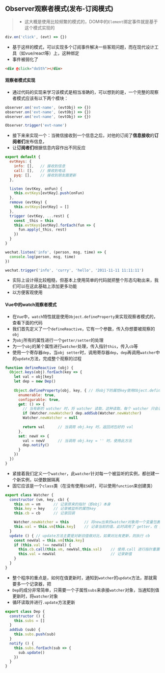 ## Observer观察者模式(发布-订阅模式)

> * 这大概是使用比较频繁的模式的，DOM中的`Element`绑定事件就是基于这个模式实现的

```js
div.on('click', (evt) => {})
```

* 基于这样的模式，可以实现多个订阅事件解决一些客观问题，而在现代设计工具（如vue/react等）上，这种绑定
* 事件被弱化了

```html
<div @click="doSth"></div>
```

#### 观察者模式实现

* 通过代码的实现来学习该模式是相当准确的，可以想到的是，一个完整的观察者模式应该有以下两个模块：

```js
observer.on('evt-name', (evtObj) => {})
observer.on('evt-name', (evtObj) => {})
observer.on('evt-name', (evtObj) => {})

Observer.trigger('evt-name')
```

* 接下来来实现一个：当微信接收到一个信息之后，对他的订阅了**信息接收**的**订阅者们**发布信息，
* 让**订阅者们**根据信息内容作出不同反应

```js
export default {
  evtKeys: {
    info: [],   // 接收到信息
    call: [],   // 接收到电话
    pyq: [],    // 接收到朋友圈更新
  },

  listen (evtKey, onFun) {
    this.evtKeys[evtKey].push(onFun)
  },
  remove (evtKey) {
    this.evtKeys[evtKey] = []
  },
  trigger (evtKey, ...rest) {
    const _this = this
    this.evtKeys[evtKey].forEach(fun => {
      fun.apply(_this, rest)
    })
  }
}

wechat.listen('info', (person, msg, time) => {
  console.log(person, msg, time)
})

wechat.trigger('info', 'curry', 'hello', '2011-11-11 11:11:11')
```

* 实际上设计得比较粗糙，但基本上使用简单的代码就把整个形态勾勒出来，我们可以在这此基础上添加更多功能
* 以方便客观使用

#### Vue中的watch观察者模式

* 在`Vue`中，`watch`特性就是使用`Object.defineProperty`来实现观察者模式的，查看下面的代码
* 我们首先定义了一个`defineReactive`，它有一个参数，传入你想要被观察的`obj`
* 为`obj`所有的属性进行一个`getter/setter`的处理
* 为一个`obj`的某个属性进行`watcher`处理，传入指针`this`，传入`cb`等
* 使用一个寄存器`dep`，当`obj setter`时，调用寄存器`dep`，`dep`再调用`watcher`中的`update`方法，完成整个观察的过程

```js
function defineReactive (obj) {
  Object.keys(obj).forEach(key => {
    let val = obj[key]
    let dep = new Dep()
    
    Object.defineProperty(obj, key, { // 将obj下的属性key使用Object.defineProperty监听
      enumerable: true,
      configurable: true,
      get: () => {
        // 当有新的 watcher 时，将 watcher 读取，这种读取，每个 watcher 只会读一次
        if (Watcher.newWatcher) dep.addSub(Watcher.newWatcher)    
        Watcher.newWatcher = null
        
        return val      // 当调用 obj.key 时，返回闭包好的 val
      },
      set: newV => {
        val = newV      // 当调用 obj.key = '' 时，使用此方法
        dep.notify()
      }
    })
  })
}
```

* 紧接着我们定义一个`watcher`，此`watcher`针对每一个被监听的实例，都创建一个新实例，以便数据隔离
* 固它应该是一个`class`类（在没有使用`ES6`时，可以使用`function`来创建类）

```js
export class Watcher {
  constructor (vm, key, cb) {
    this.vm = vm      // 记录原来的指针（即obj）本身
    this.key = key    // 记录被监听的属性key
    this.cb = cb      // 记录回调

    Watcher.newWatcher = this       // 将new出来的watcher对象用一个变量包裹
    this.val = this.vm[this.key]    // 记录当前的值，此时调用了 getter，在 getter中记录新的 newWatcher
  }
  update () { // update方法主要是对新旧值做对比，如果对比有更新，则执行 cb
    const newVal = this.vm[this.key]
    if (this.val !== newVal) {
      this.cb.call(this.vm, newVal,this.val)    // 使用.call 进行指针重置，保证程序this正常运行
      this.val = newVal                         // 记录新值
    }
  }
}
```

* 整个程序的重点是，如何在值更新时，通知到`watcher`的`update`方法，那就需要多一个记录器，把
* `Dep`的成分非常简单，只需要一个子属性`subs`来承接`watcher`对象，当通知到值更新时，将`watcher`对象
* 循环读取并进行`.update`方法更新

```js
export class Dep {
  constructor () {
    this.subs = []
  }
  addSub (sub) {
    this.subs.push(sub)
  }
  notify () {
    this.subs.forEach(sub => {
      sub.update()
    })
  }
}
```


